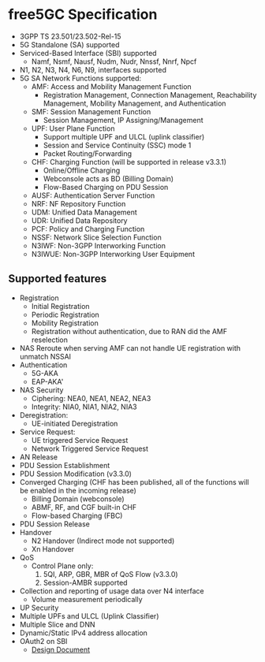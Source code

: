 <!-- Google tag (gtag.js) --> <script async src="https://www.googletagmanager.com/gtag/js?id=G-JETJ7TJ805"></script> <script> window.dataLayer = window.dataLayer || []; function gtag(){dataLayer.push(arguments);} gtag('js', new Date()); gtag('config', 'G-JETJ7TJ805'); </script>

# free5GC Specification
- 3GPP TS 23.501/23.502-Rel-15
- 5G Standalone (SA) supported
- Serviced-Based Interface (SBI) supported
    - Namf, Nsmf, Nausf, Nudm, Nudr, Nnssf, Nnrf, Npcf
- N1, N2, N3, N4, N6, N9, interfaces supported
- 5G SA Network Functions supported:
    - AMF: Access and Mobility Management Function
        - Registration Management, Connection Management, Reachability Management, Mobility Management, and Authentication
    - SMF: Session Management Function
        - Session Management, IP Assigning/Management
    - UPF: User Plane Function
        - Support multiple UPF and ULCL (uplink classifier)
        - Session and Service Continuity (SSC) mode 1
        - Packet Routing/Forwarding
    - CHF: Charging Function (will be supported in release v3.3.1)
        - Online/Offline Charging
        - Webconsole acts as BD (Billing Domain)
        - Flow-Based Charging on PDU Session
    - AUSF: Authentication Server Function
    - NRF: NF Repository Function
    - UDM: Unified Data Management
    - UDR: Unified Data Repository
    - PCF: Policy and Charging Function
    - NSSF: Network Slice Selection Function
    - N3IWF: Non-3GPP Interworking Function
    - N3IWUE: Non-3GPP Interworking User Equipment

## Supported features
- Registration
    - Initial Registration
    - Periodic Registration
    - Mobility Registration
    - Registration without authentication, due to RAN did the AMF reselection
- NAS Reroute when serving AMF can not handle UE registration with unmatch NSSAI
- Authentication
    - 5G-AKA
    - EAP-AKA'
- NAS Security
    - Ciphering: NEA0, NEA1, NEA2, NEA3
    - Integrity: NIA0, NIA1, NIA2, NIA3
- Deregistration:
    - UE-initiated Deregistration
- Service Request:
    - UE triggered Service Request
    - Network Triggered Service Request
- AN Release
- PDU Session Establishment
- PDU Session Modification (v3.3.0)
- Converged Charging (CHF has been published, all of the functions will be enabled in the incoming release)
    - Billing Domain (webconsole)
    - ABMF, RF, and CGF built-in CHF
    - Flow-based Charging (FBC)
- PDU Session Release
- Handover
    - N2 Handover (Indirect mode not supported)
    - Xn Handover
- QoS
    - Control Plane only:
        1. 5QI, ARP, GBR, MBR of QoS Flow (v3.3.0)
        2. Session-AMBR supported
-	Collection and reporting of usage data over N4 interface
    - Volume measurement periodically
-	UP Security
-	Multiple UPFs and ULCL (Uplink Classifier)
-	Multiple Slice and DNN
-	Dynamic/Static IPv4 address allocation
-   OAuth2 on SBI 
    - [Design Document](./OAuth2/OAuth2Design.md)